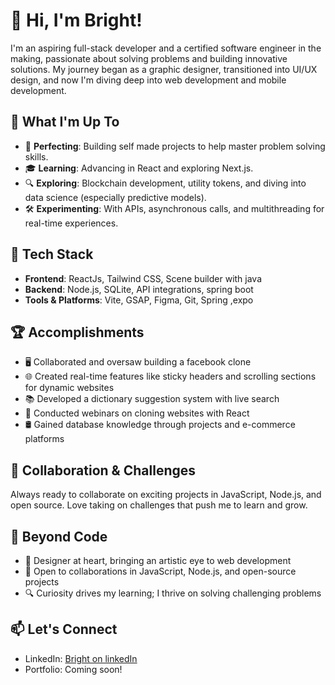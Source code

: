 # 👋 Hi, I'm Bright!

I'm an aspiring full-stack developer and a certified software engineer in the making, passionate about solving problems and building innovative solutions. My journey began as a graphic designer, transitioned into UI/UX design, and now I'm diving deep into web development and mobile development.

## 🌟 What I'm Up To
- 🔨 **Perfecting**: Building self made projects to help master problem solving skills.
- 🎓 **Learning**: Advancing in React and exploring Next.js.
- 🔍 **Exploring**: Blockchain development, utility tokens, and diving into data science (especially predictive models).
- 🛠️ **Experimenting**: With APIs, asynchronous calls, and multithreading for real-time experiences.

## 🧰 Tech Stack
- **Frontend**: ReactJs, Tailwind CSS, Scene builder with java
- **Backend**: Node.js, SQLite, API integrations, spring boot
- **Tools & Platforms**: Vite, GSAP, Figma, Git, Spring ,expo

## 🏆 Accomplishments
- 🖥️ Collaborated and oversaw building a facebook clone
- 🌐 Created real-time features like sticky headers and scrolling sections for dynamic websites
- 📚 Developed a dictionary suggestion system with live search
- 🚀 Conducted webinars on cloning websites with React
- 🛢️ Gained database knowledge through projects and e-commerce platforms

## 🤝 Collaboration & Challenges
Always ready to collaborate on exciting projects in JavaScript, Node.js, and open source. Love taking on challenges that push me to learn and grow.

## 🌌 Beyond Code
- 🎨 Designer at heart, bringing an artistic eye to web development
- 🤝 Open to collaborations in JavaScript, Node.js, and open-source projects
- 🔍 Curiosity drives my learning; I thrive on solving challenging problems

## 📫 Let's Connect
- LinkedIn: [Bright on linkedIn](https://www.linkedin.com/in/akinola-bright-27b2b92a0/)
- Portfolio: Coming soon!
